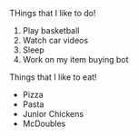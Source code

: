 THings that I like to do!
1. Play basketball
2. Watch car videos
3. Sleep
4. Work on my item buying bot

Things that I like to eat!
- Pizza
- Pasta
- Junior Chickens
- McDoubles
